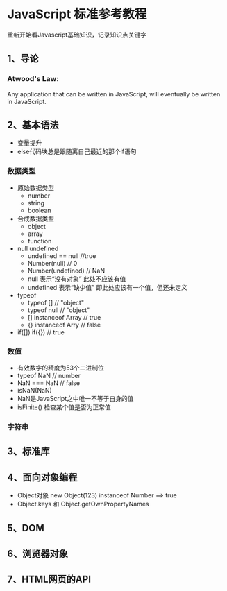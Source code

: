 #  JavaScript 标准参考教程 
重新开始看Javascript基础知识，记录知识点关键字

## 1、导论
### Atwood's Law: 
   Any application that can be written in JavaScript, will eventually be written in JavaScript.
## 2、基本语法

* 变量提升
* else代码块总是跟随离自己最近的那个if语句

### 数据类型
* 原始数据类型
	* number
	* string
	* boolean
* 合成数据类型
	* object
	* array
	* function
* null undefined
	* undefined == null //true
	* Number(null) // 0
	* Number(undefined) // NaN
	* null 表示“没有对象” 此处不应该有值
	* undefined 表示“缺少值” 即此处应该有一个值，但还未定义
* typeof
	* typeof [] // "object"
	* typeof null // "object"
	* [] instanceof Array // true
	* {} instanceof Arry // false
* if([])  if({})  // true

### 数值
* 有效数字的精度为53个二进制位
* typeof NaN // number
* NaN === NaN // false
* isNaN(NaN)
* NaN是JavaScript之中唯一不等于自身的值
* isFinite() 检查某个值是否为正常值

### 字符串

## 3、标准库

## 4、面向对象编程

* Object对象 new Object(123) instanceof Number ==> true
* Object.keys 和 Object.getOwnPropertyNames

## 5、DOM

## 6、浏览器对象

## 7、HTML网页的API

##
